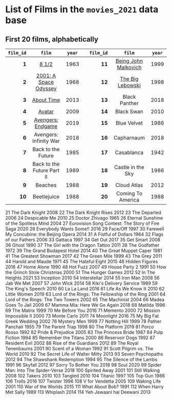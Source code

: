 # List of Films in the `movies_2021` data base

## First 20 films, alphabetically

`film_id` | `film` | `year` | | `film_id` | `film` | `year`
------: | :-----: | ----- | --- | ------: | :-----: | -----
**1** |	[8 1/2](https://www.imdb.com/title/tt0056801/) |	1963 | | **11** | [Being John Malkovich](https://www.imdb.com/title/tt0120601/) | 1999
**2** |	[2001: A Space Odyssey](https://www.imdb.com/title/tt0062622/) |	1968 | | **12**	| [The Big Lebowski](https://www.imdb.com/title/tt0118715/) | 1998
**3** | [About Time](https://www.imdb.com/title/tt2194499/) | 2013 | | **13** | Black Panther	| 2018
**4** | [Avatar](https://www.imdb.com/title/tt0499549/) | 2009 | | **14** | Black Swan |	2010
**5** | [Avengers: Endgame](https://www.imdb.com/title/tt4154796/) | 2019 | | **15** | Blue Velvet |	1986
**6** | Avengers: Infinity War | 2018 | | **16** | Capharnaum	| 2018
**7** | Back to the Future | 1985 | | **17** | Casablanca | 1942
**8** | Back to the Future Part II | 1989 | | **18** | Castle in the Sky | 1986
**9** |	Beaches	| 1988 | | **19** | Cloud Atlas |	2012
**10** | Beetlejuice | 1988 | | **20** | Coming To America | 1988


21	The Dark Knight	2008
22	The Dark Knight Rises	2012
23	The Departed	2006
24	Despicable Me	2010
25	Doctor Zhivago	1965
26	Eternal Sunshine of the Spotless Mind	2004
27	Eurovision Song Contest: The Story of Fire Saga	2020
28	Everybody Wants Some!!	2016
29	Face/Off	1997
30	Farewell My Concubine: the Beijing Opera	2014
31	A Fistful of Dollars	1964
32	Flags of our Fathers	2006
33	Gattaca	1997
34	Get Out	2017
35	Get Smart	2008
36	Ghost	1990
37	The Girl with the Dragon Tattoo	2011
38	The Godfather	1972
39	The Grand Budapest Hotel	2014
40	The Great Muppet Caper	1981
41	The Greatest Showman	2017
42	The Green Mile	1999
43	The Grey	2011
44	Harold and Maude	1971
45	The Hateful Eight	2015
46	Hidden Figures	2016
47	Home Alone	1990
48	Hot Fuzz	2007
49	House Party 2	1991
50	How the Grinch Stole Christmas	2000
51	The Hunger Games	2012
52	In The Heights	2021
53	Inception	2010
54	Interstellar	2014
55	Iron Man	2008
56	Jab We Met	2007
57	John Wick	2014
58	Kiki's Delivery Service	1989
59	The King's Speech	2010
60	La La Land	2016
61	Life As We Know It	2010
62	Little Women	2019
63	Lord of the Rings: The Fellowship of the Ring	2001
64	Lord of the Rings: The Two Towers	2002
65	The Machinist	2004
66	Madea Goes To Jail	2009
67	Mamma Mia: Here We Go Again	2018
68	Matilda	1996
69	The Matrix	1999
70	Me Before You	2016
71	Memento	2000
72	Mission Impossible II	2000
73	Monte Carlo	2011
74	Moonlight	2016
75	My Big Fat Greek Wedding	2002
76	Mystery Men	1999
77	Notting Hill	1999
78	Pather Panchali	1955
79	The Parent Trap	1998
80	The Platform	2019
81	Porco Rosso	1992
82	Pride & Prejudice	2005
83	The Princess Bride	1987
84	Pulp Fiction	1994
85	Remember the Titans	2000
86	Reservoir Dogs	1992
87	Resident Evil	2002
88	Rise of the Guardians	2012
89	The Royal Tenenbaums	2001
90	Scent of a Woman	1992
91	Scott Pilgrim vs. The World	2010
92	The Secret Life of Walter Mitty	2013
93	Seven Psychopaths	2012
94	The Shawshank Redemption	1994
95	The Silence of the Lambs	1991
96	Skyfall	2012
97	Sorry To Bother You	2018
98	Soul	2020
99	Spider Man: Into The Spider-Verse	2018
100	Spirited Away	2001
101	Still Walking	2008
102	Takers	2010
103	Tangled	2010
104	Titanic	1997
105	Top Gun	1986
106	Trolls	2016
107	Twister	1996
108	V for Vendetta	2005
109	Waking Life	2001
110	War of the Worlds	2015
111	What About Bob?	1991
112	When Harry Met Sally	1989
113	Whiplash	2014
114	Yeh Jawaani hai Deewani	2013
